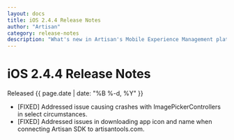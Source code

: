 ```yaml
---
layout: docs
title: iOS 2.4.4 Release Notes
author: "Artisan"
category: release-notes
description: "What's new in Artisan's Mobile Experience Management platform."
---
```

# iOS 2.4.4 Release Notes

Released {{ page.date | date: "%B %-d, %Y" }}

* [FIXED] Addressed issue causing crashes with ImagePickerControllers in select circumstances.
* [FIXED] Addressed issues in downloading app icon and name when connecting Artisan SDK to artisantools.com.

